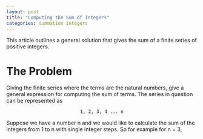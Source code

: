 ```yaml
---
layout: post
title: "Computing the Sum of Integers"
categories: summation integers
---
```


This article outlines a general solution that gives the sum of a finite series of positive integers.

# The Problem

Giving the finite series where the terms are the natural numbers, give a general
expression for computing the sum of terms. The series in question can be represented as

<center>

    1, 2, 3, 4 ... n

</center>

Suppose we have a number n and we would like to calculate the sum of the integers from
1 to n with single integer steps. So for example for n = 3,

